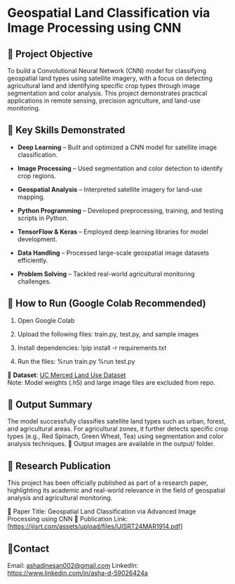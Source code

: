 # Geospatial Land Classification via Image Processing using CNN


## 🎯 Project Objective

To build a Convolutional Neural Network (CNN) model for classifying geospatial land types using satellite imagery, with a focus on detecting agricultural land and identifying specific crop types through image segmentation and color analysis. This project demonstrates practical applications in remote sensing, precision agriculture, and land-use monitoring.



## 🧠 Key Skills Demonstrated

- **Deep Learning** – Built and optimized a CNN model for satellite image classification.
  
- **Image Processing** – Used segmentation and color detection to identify crop regions.
  
- **Geospatial Analysis** – Interpreted satellite imagery for land-use mapping.
  
- **Python Programming** – Developed preprocessing, training, and testing scripts in Python.
  
- **TensorFlow & Keras** – Employed deep learning libraries for model development.
  
- **Data Handling** – Processed large-scale geospatial image datasets efficiently.
  
- **Problem Solving** – Tackled real-world agricultural monitoring challenges.



## 🚀 How to Run (Google Colab Recommended)

1. Open Google Colab

2. Upload the following files:
train.py, test.py, and sample images

3. Install dependencies:
!pip install -r requirements.txt

4. Run the files:
%run train.py
%run test.py


📌 **Dataset**: [UC Merced Land Use Dataset](http://weegee.vision.ucmerced.edu/datasets/landuse.html)  
Note: Model weights (.h5) and large image files are excluded from repo.



## 🧾 Output Summary

The model successfully classifies satellite land types such as urban, forest, and agricultural areas. For agricultural zones, it further detects specific crop types (e.g., Red Spinach, Green Wheat, Tea) using segmentation and color analysis techniques.
📂 Output images are available in the output/ folder.



## 📄 **Research Publication**

This project has been officially published as part of a research paper, highlighting its academic and real-world relevance in the field of geospatial analysis and agricultural monitoring.

📘 Paper Title: Geospatial Land Classification via Advanced Image Processing using CNN
🔗 Publication Link: [https://ijisrt.com/assets/upload/files/IJISRT24MAR1914.pdf]



## 📍**Contact**

Email: ashadinesan002@gmail.com
LinkedIn: https://www.linkedin.com/in/asha-d-59026424a




